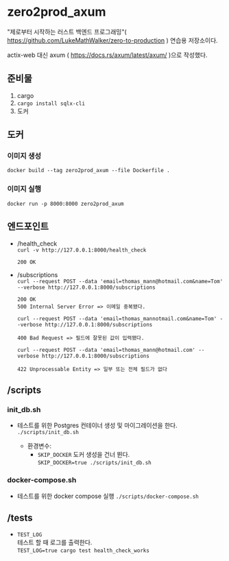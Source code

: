 # zero2prod_axum

"제로부터 시작하는 러스트 백엔드 프로그래밍"( https://github.com/LukeMathWalker/zero-to-production ) 연습용 저장소이다.

actix-web 대신 axum ( https://docs.rs/axum/latest/axum/ )으로 작성했다.

## 준비물

1. cargo
1. `cargo install sqlx-cli`
1. 도커

## 도커

### 이미지 생성

`docker build --tag zero2prod_axum --file Dockerfile .`

### 이미지 실행

`docker run -p 8000:8000 zero2prod_axum`

## 엔드포인트

- /health_check  
   `curl -v http://127.0.0.1:8000/health_check`

      200 OK

- /subscriptions  
   `curl --request POST --data 'email=thomas_mann@hotmail.com&name=Tom' --verbose http://127.0.0.1:8000/subscriptions`

      200 OK
      500 Internal Server Error => 이메일 중복됐다.

  `curl --request POST --data 'email=thomas_mannotmail.com&name=Tom' --verbose http://127.0.0.1:8000/subscriptions`

      400 Bad Request => 필드에 잘못된 값이 입력됐다.

  `curl --request POST --data 'email=thomas_mann@hotmail.com' --verbose http://127.0.0.1:8000/subscriptions`

      422 Unprocessable Entity => 일부 또는 전체 필드가 없다

## /scripts

### init_db.sh

- 테스트를 위한 Postgres 컨테이너 생성 및 마이그레이션을 한다.  
  `./scripts/init_db.sh`

  - 환경변수:
    - `SKIP_DOCKER`
      도커 생성을 건너 뛴다.  
       `SKIP_DOCKER=true ./scripts/init_db.sh`

### docker-compose.sh

- 테스트를 위한 docker compose 실행
  `./scripts/docker-compose.sh`

## /tests

- `TEST_LOG`  
  테스트 할 때 로그를 출력한다.  
   `TEST_LOG=true cargo test health_check_works`
